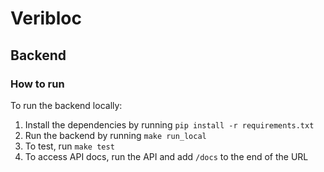 # Veribloc 

## Backend
### How to run 

To run the backend locally: 
1. Install the dependencies by running `pip install -r requirements.txt`
2. Run the backend by running `make run_local`
3. To test, run `make test`
4. To access API docs, run the API and add `/docs` to the end of the URL



